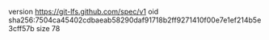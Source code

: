 version https://git-lfs.github.com/spec/v1
oid sha256:7504ca45402cdbaeab58290daf91718b2ff9271410f00e7e1ef214b5e3cff57b
size 78
